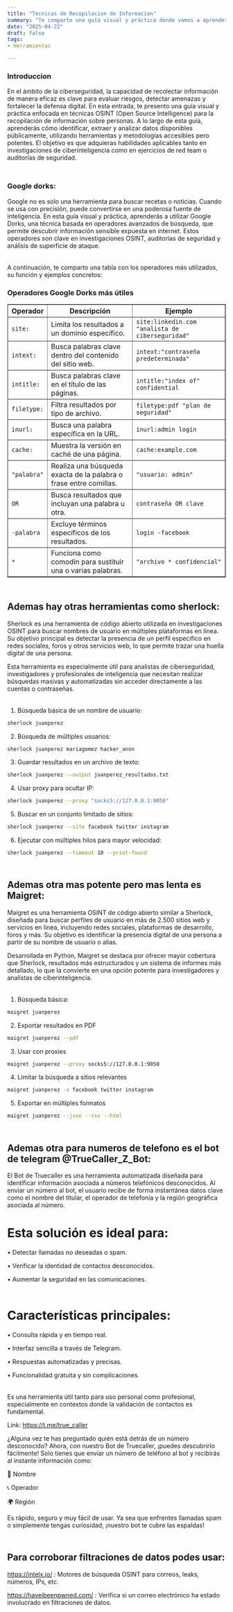 ```yaml
---
title: "Tecnicas de Recopilacion de Informacion"
summary: "Te comparto una guía visual y práctica donde vamos a aprender a recopilar informacion de personas conm OSINT"
date: "2025-04-22"
draft: false
tags:
- Herramientas

---
```


### Introduccion

En el ámbito de la ciberseguridad, la capacidad de recolectar información de manera eficaz es clave para evaluar riesgos, detectar amenazas y fortalecer la defensa digital. En esta entrada, te presento una guía visual y práctica enfocada en técnicas OSINT (Open Source Intelligence) para la recopilación de información sobre personas. A lo largo de esta guía, aprenderás cómo identificar, extraer y analizar datos disponibles públicamente, utilizando herramientas y metodologías accesibles pero potentes. El objetivo es que adquieras habilidades aplicables tanto en investigaciones de ciberinteligencia como en ejercicios de red team o auditorías de seguridad.

<div style="height: 10px;"></div>

### Google dorks:

Google no es solo una herramienta para buscar recetas o noticias. Cuando se usa con precisión, puede convertirse en una poderosa fuente de inteligencia. En esta guía visual y práctica, aprenderás a utilizar Google Dorks, una técnica basada en operadores avanzados de búsqueda, que permite descubrir información sensible expuesta en internet. Estos operadores son clave en investigaciones OSINT, auditorías de seguridad y análisis de superficie de ataque.

<div style="height: 5px;"></div>

A continuación, te comparto una tabla con los operadores más utilizados, su función y ejemplos concretos:
<h3>Operadores Google Dorks más útiles</h3>
<table border="1" cellpadding="8" cellspacing="0">
  <thead>
    <tr>
      <th>Operador</th>
      <th>Descripción</th>
      <th>Ejemplo</th>
    </tr>
  </thead>
  <tbody>
    <tr>
      <td><code>site:</code></td>
      <td>Limita los resultados a un dominio específico.</td>
      <td><code>site:linkedin.com "analista de ciberseguridad"</code></td>
    </tr>
    <tr>
      <td><code>intext:</code></td>
      <td>Busca palabras clave dentro del contenido del sitio web.</td>
      <td><code>intext:"contraseña predeterminada"</code></td>
    </tr>
    <tr>
      <td><code>intitle:</code></td>
      <td>Busca palabras clave en el título de las páginas.</td>
      <td><code>intitle:"index of" confidential</code></td>
    </tr>
    <tr>
      <td><code>filetype:</code></td>
      <td>Filtra resultados por tipo de archivo.</td>
      <td><code>filetype:pdf "plan de seguridad"</code></td>
    </tr>
    <tr>
      <td><code>inurl:</code></td>
      <td>Busca una palabra específica en la URL.</td>
      <td><code>inurl:admin login</code></td>
    </tr>
    <tr>
      <td><code>cache:</code></td>
      <td>Muestra la versión en caché de una página.</td>
      <td><code>cache:example.com</code></td>
    </tr>
    <tr>
      <td><code>"palabra"</code></td>
      <td>Realiza una búsqueda exacta de la palabra o frase entre comillas.</td>
      <td><code>"usuario: admin"</code></td>
    </tr>
    <tr>
      <td><code>OR</code></td>
      <td>Busca resultados que incluyan una palabra u otra.</td>
      <td><code>contraseña OR clave</code></td>
    </tr>
    <tr>
      <td><code>-palabra</code></td>
      <td>Excluye términos específicos de los resultados.</td>
      <td><code>login -facebook</code></td>
    </tr>
    <tr>
      <td><code>*</code></td>
      <td>Funciona como comodín para sustituir una o varias palabras.</td>
      <td><code>"archivo * confidencial"</code></td>
    </tr>
  </tbody>
</table>


<div style="height: 10px;"></div>

## Ademas hay otras herramientas como sherlock:

Sherlock es una herramienta de código abierto utilizada en investigaciones OSINT para buscar nombres de usuario en múltiples plataformas en línea. Su objetivo principal es detectar la presencia de un perfil específico en redes sociales, foros y otros servicios web, lo que permite trazar una huella digital de una persona.

Esta herramienta es especialmente útil para analistas de ciberseguridad, investigadores y profesionales de inteligencia que necesitan realizar búsquedas masivas y automatizadas sin acceder directamente a las cuentas o contraseñas.

<div style="height: 5px;"></div>

1. Búsqueda básica de un nombre de usuario:
```bash
sherlock juanperez
```

2. Búsqueda de múltiples usuarios:
```bash
sherlock juanperez mariagomez hacker_anon
```

3. Guardar resultados en un archivo de texto:
```bash
sherlock juanperez --output juanperez_resultados.txt
```

4. Usar proxy para ocultar IP:
```bash
sherlock juanperez --proxy "socks5://127.0.0.1:9050"
```

5. Buscar en un conjunto limitado de sitios:
```bash
sherlock juanperez --site facebook twitter instagram
```

6. Ejecutar con múltiples hilos para mayor velocidad:
```bash
sherlock juanperez --timeout 10 --print-found
```

<div style="height: 10px;"></div>

## Ademas otra mas potente pero mas lenta es Maigret:

Maigret es una herramienta OSINT de código abierto similar a Sherlock, diseñada para buscar perfiles de usuario en más de 2.500 sitios web y servicios en línea, incluyendo redes sociales, plataformas de desarrollo, foros y más. Su objetivo es identificar la presencia digital de una persona a partir de su nombre de usuario o alias.

Desarrollada en Python, Maigret se destaca por ofrecer mayor cobertura que Sherlock, resultados más estructurados y un sistema de informes más detallado, lo que la convierte en una opción potente para investigadores y analistas de ciberinteligencia.

<div style="height: 5px;"></div>

1. Búsqueda básica:
```bash
maigret juanperez
```

2. Exportar resultados en PDF
```bash
maigret juanperez --pdf
```

3. Usar con proxies
```bash
maigret juanperez --proxy socks5://127.0.0.1:9050
```

4. Limitar la búsqueda a sitios relevantes
```bash
maigret juanperez -s facebook twitter instagram
```

5. Exportar en múltiples formatos
```bash
maigret juanperez --json --csv --html
```

<div style="height: 10px;"></div>

## Ademas otra para numeros de telefono es el bot de telegram @TrueCaller_Z_Bot:

El Bot de Truecaller es una herramienta automatizada diseñada para identificar información asociada a números telefónicos desconocidos. Al enviar un número al bot, el usuario recibe de forma instantánea datos clave como el nombre del titular, el operador de telefonía y la región geográfica asociada al número.

# Esta solución es ideal para:

• Detectar llamadas no deseadas o spam.

• Verificar la identidad de contactos desconocidos.

• Aumentar la seguridad en las comunicaciones.

<div style="height: 5px;"></div>

# Características principales:

• Consulta rápida y en tiempo real.

• Interfaz sencilla a través de Telegram.

• Respuestas automatizadas y precisas.

• Funcionalidad gratuita y sin complicaciones.

<div style="height: 5px;"></div>

Es una herramienta útil tanto para uso personal como profesional, especialmente en contextos donde la validación de contactos es fundamental.

Link: https://t.me/true_caller

¿Alguna vez te has preguntado quién está detrás de un número desconocido? Ahora, con nuestro Bot de Truecaller, ¡puedes descubrirlo fácilmente! Solo tienes que enviar un número de teléfono al bot y recibirás al instante información como:

📛 Nombre

📞 Operador

🌍 Región

Es rápido, seguro y muy fácil de usar. Ya sea que enfrentes llamadas spam o simplemente tengas curiosidad, ¡nuestro bot te cubre las espaldas!


<div style="height: 10px;"></div>

## Para corroborar filtraciones de datos podes usar:

https://intelx.io/ : Motores de búsqueda OSINT para correos, leaks, números, IPs, etc.

https://haveibeenpwned.com/ : Verifica si un correo electrónico ha estado involucrado en filtraciones de datos.





